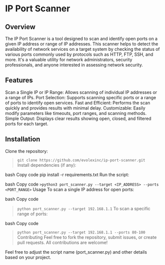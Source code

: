 # IP Port Scanner
## Overview
The IP Port Scanner is a tool designed to scan and identify open ports on a given IP address or range of IP addresses. This scanner helps to detect the availability of network services on a target system by checking the status of various ports commonly used by protocols such as HTTP, FTP, SSH, and more. It's a valuable utility for network administrators, security professionals, and anyone interested in assessing network security.

## Features
Scan a Single IP or IP Range: Allows scanning of individual IP addresses or a range of IPs.
Port Selection: Supports scanning specific ports or a range of ports to identify open services.
Fast and Efficient: Performs the scan quickly and provides results with minimal delay.
Customizable: Easily modify parameters like timeouts, port ranges, and scanning methods.
Simple Output: Displays clear results showing open, closed, and filtered ports for each target.
## Installation
Clone the repository:

>```git clone https://github.com/evolexinc/ip-port-scanner.git```<br>
Install dependencies (if any):

bash
Copy code
pip install -r requirements.txt
Run the script:

bash
Copy code
```>python3 port_scanner.py --target <IP_ADDRESS> --ports <PORT_RANGE>```
Usage
To scan a single IP address for open ports:

bash
Copy code
>```python port_scanner.py --target 192.168.1.1```
To scan a specific range of ports:

bash
Copy code
>```python port_scanner.py --target 192.168.1.1 --ports 80-100```
Contributing
Feel free to fork the repository, submit issues, or create pull requests. All contributions are welcome!

Feel free to adjust the script name (port_scanner.py) and other details based on your project.
